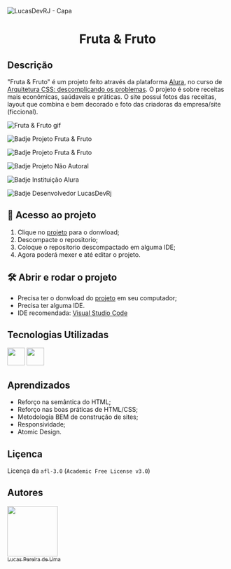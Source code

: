 ![LucasDevRJ - Capa](https://user-images.githubusercontent.com/95040236/147415952-3be56c26-f85d-4489-bb6b-e32128ac7ce3.png)

<h1 align="center">Fruta & Fruto</h1>

## Descrição

"Fruta & Fruto" é um projeto feito através da plataforma [Alura](https://alura.com.br), no curso de [Arquitetura CSS: descomplicando os problemas](https://cursos.alura.com.br/course/arquitetura-css). O projeto é sobre receitas mais econômicas, saúdaveis e práticas. O site possui fotos das receitas, layout que combina e bem decorado e foto das criadoras da empresa/site (ficcional).

![Fruta & Fruto gif](/assets/img/fruta%26Fruto.gif)

![Badje Projeto Fruta & Fruto](https://img.shields.io/badge/Status-Finalizado-green)

![Badje Projeto Fruta & Fruto](https://img.shields.io/badge/Projeto-Fruto&Fruta-green)

![Badje Projeto Não Autoral](https://img.shields.io/badge/Autoral-N%C3%A3o-green)

![Badje Instituição Alura](https://img.shields.io/badge/Institui%C3%A7%C3%A3o-Alura-green)

![Badje Desenvolvedor LucasDevRj](https://img.shields.io/badge/Desenvolvedor-LucasDevRJ-green)

## 📁 Acesso ao projeto

1. Clique no <a href="https://github.com/LucasDevRJ/frutaFruto/archive/refs/heads/master.zip">projeto</a> para o donwload;
2. Descompacte o repositorio;
3. Coloque o repositorio descompactado em alguma IDE;
4. Agora poderá mexer e até editar o projeto.

## 🛠️ Abrir e rodar o projeto

* Precisa ter o donwload do <a href="https://github.com/LucasDevRJ/frutaFruto/archive/refs/heads/master.zip">projeto</a> em seu computador;
* Precisa ter alguma IDE.
* IDE recomendada: <a href="https://code.visualstudio.com/">Visual Studio Code</a>

## Tecnologias Utilizadas
<img src="https://cdn.jsdelivr.net/gh/devicons/devicon/icons/html5/html5-original.svg" width="40" height="40"/> 
<img src="https://cdn.jsdelivr.net/gh/devicons/devicon/icons/css3/css3-original.svg" width="40" height="40" /> 

## Aprendizados
* Reforço na semântica do HTML;
* Reforço nas boas práticas de HTML/CSS;
* Metodologia BEM de construção de sites;
* Responsividade;
* Atomic Design.

## Liçenca

Licença da `afl-3.0` (`Academic Free License v3.0`)

## Autores

[<img src="https://avatars.githubusercontent.com/u/95040236?v=4" width=115><br><sub>Lucas Pereira de Lima</sub>](https://github.com/LucasDevRJ)
